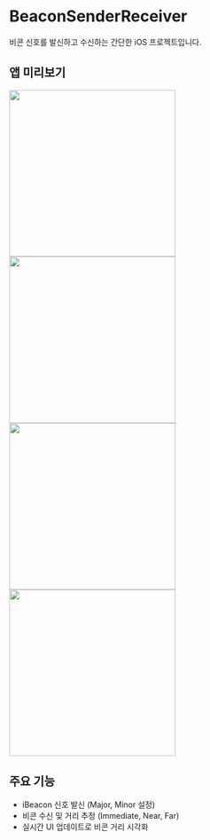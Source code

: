 # BeaconSenderReceiver


비콘 신호를 발신하고 수신하는 간단한 iOS 프로젝트입니다.

## 앱 미리보기


<!-- 실제 스크린샷 이미지 4장 -->
<p float="left">
  <img src="https://github.com/user-attachments/assets/1456c05e-308c-4fcb-bb93-67f18604c6f4" width="300" />
  <img src="https://github.com/user-attachments/assets/c95e3c32-7427-4e44-a4a4-93b2a65d2d25" width="300" />
  <img src="https://github.com/user-attachments/assets/fc25ea8d-ee14-448e-a16e-7cf0509a10ec" width="300" />
  <img src="https://github.com/user-attachments/assets/524124f9-35af-41ed-8213-dcba2e0e6361" width="300" />
</p>

## 주요 기능

- iBeacon 신호 발신 (Major, Minor 설정)
- 비콘 수신 및 거리 추정 (Immediate, Near, Far)
- 실시간 UI 업데이트로 비콘 거리 시각화

  

